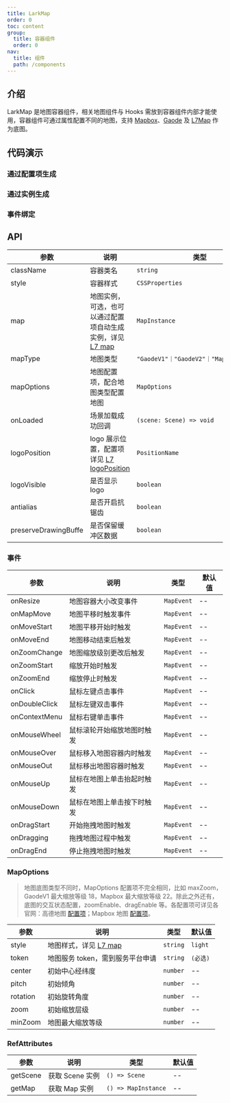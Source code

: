 ```yaml
---
title: LarkMap
order: 0
toc: content
group:
  title: 容器组件
  order: 0
nav:
  title: 组件
  path: /components
---
```


## 介绍

LarkMap 是地图容器组件，相关地图组件与 Hooks 需放到容器组件内部才能使用，容器组件可通过属性配置不同的地图，支持 [Mapbox](https://docs.mapbox.com/mapbox-gl-js/api/map/)、[Gaode](https://lbs.amap.com/api/javascript-api/reference/map) 及 [L7Map](https://l7.antv.vision/zh/docs/api/map/map) 作为底图。

## 代码演示

### 通过配置项生成

<code src="./demos/default.tsx"></code>

### 通过实例生成

<code src="./demos/mapbox-instance.tsx"></code>

### 事件绑定

<code src="./demos/event.tsx"></code>

## API

| 参数 | 说明 | 类型 | 默认值 |
| --- | --- | --- | --- |
| className | 容器类名 | `string` | -- |
| style | 容器样式 | `CSSProperties` | -- |
| map | 地图实例，可选，也可以通过配置项自动生成实例，详见 [L7 map](https://l7.antv.vision/zh/docs/api/map/map) | `MapInstance` | -- |
| mapType | 地图类型 | `"GaodeV1"｜"GaodeV2"｜"Mapbox"｜"Map"` | `'Mapbox'` |
| mapOptions | 地图配置项，配合地图类型配置地图 | `MapOptions` | -- |
| onLoaded | 场景加载成功回调 | `(scene: Scene) => void` | -- |
| logoPosition | logo 展示位置，配置项详见 [L7 logoPosition](https://l7.antv.vision/zh/docs/api/scene#logoposition) | `PositionName` | `'bottomleft'` |
| logoVisible | 是否显示 logo | `boolean` | `false` |
| antialias | 是否开启抗锯齿 | `boolean` | `true` |
| preserveDrawingBuffe | 是否保留缓冲区数据 | `boolean` | `false` |


### 事件

| 参数 | 说明 | 类型 | 默认值 |
| --- | --- | --- | --- |
| onResize | 地图容器大小改变事件 | `MapEvent` | -- |
| onMapMove | 地图平移时触发事件 | `MapEvent` | -- |
| onMoveStart | 地图平移开始时触发 | `MapEvent` | -- |
| onMoveEnd | 地图移动结束后触发 | `MapEvent` | -- |
| onZoomChange | 地图缩放级别更改后触发 | `MapEvent` | -- |
| onZoomStart | 缩放开始时触发 | `MapEvent` | -- |
| onZoomEnd | 缩放停止时触发 | `MapEvent` | -- |
| onClick | 鼠标左键点击事件 | `MapEvent` | -- |
| onDoubleClick | 鼠标左键双击事件 | `MapEvent` | -- |
| onContextMenu | 鼠标右键单击事件 | `MapEvent` | -- |
| onMouseWheel |  鼠标滚轮开始缩放地图时触发 | `MapEvent` | -- |
| onMouseOver | 鼠标移入地图容器内时触发 | `MapEvent` | -- |
| onMouseOut | 鼠标移出地图容器时触发 | `MapEvent` | -- |
| onMouseUp | 鼠标在地图上单击抬起时触发 | `MapEvent` | -- |
| onMouseDown | 鼠标在地图上单击按下时触发 | `MapEvent` | -- |
| onDragStart | 开始拖拽地图时触发 | `MapEvent` | -- |
| onDragging | 拖拽地图过程中触发 | `MapEvent` | -- |
| onDragEnd | 停止拖拽地图时触发 | `MapEvent` | -- |

### MapOptions

> 地图底图类型不同时，MapOptions 配置项不完全相同，比如 maxZoom，GaodeV1 最大缩放等级 18，Mapbox 最大缩放等级 22。除此之外还有，底图的交互状态配置，zoomEnable、dragEnable 等。各配置项可详见各官网：高德地图 [配置项](https://lbs.amap.com/api/javascript-api/reference/map)；Mapbox 地图 [配置项](https://docs.mapbox.com/mapbox-gl-js/api/map/#map-parameters)。

| 参数     | 说明                                                                               | 类型     | 默认值   |
| -------- | ---------------------------------------------------------------------------------- | -------- | -------- |
| style    | 地图样式，详见 [L7 map](https://l7.antv.vision/zh/docs/api/scene#style-地图图样式) | `string` | `light`  |
| token    | 地图服务 token，需到服务平台申请                                                   | `string` | `(必选)` |
| center   | 初始中心经纬度                                                                     | `number` | --       |
| pitch    | 初始倾角                                                                           | `number` | --       |
| rotation | 初始旋转角度                                                                       | `number` | --       |
| zoom     | 初始缩放层级                                                                       | `number` | --       |
| minZoom  | 地图最大缩放等级                                                                   | `number` | --       |

### RefAttributes

| 参数     | 说明            | 类型                | 默认值 |
| -------- | --------------- | ------------------- | ------ |
| getScene | 获取 Scene 实例 | `() => Scene`       | --     |
| getMap   | 获取 Map 实例   | `() => MapInstance` | --     |
